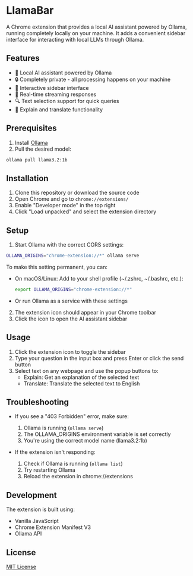 # LlamaBar

A Chrome extension that provides a local AI assistant powered by Ollama, running completely locally on your machine. It adds a convenient sidebar interface for interacting with local LLMs through Ollama.

## Features

- 🤖 Local AI assistant powered by Ollama
- 🔒 Completely private - all processing happens on your machine
- 📝 Interactive sidebar interface
- 💬 Real-time streaming responses
- 🔍 Text selection support for quick queries
- 🎯 Explain and translate functionality

## Prerequisites

1. Install [Ollama](https://ollama.ai)
2. Pull the desired model:
```bash
ollama pull llama3.2:1b
```

## Installation

1. Clone this repository or download the source code
2. Open Chrome and go to `chrome://extensions/`
3. Enable "Developer mode" in the top right
4. Click "Load unpacked" and select the extension directory

## Setup

1. Start Ollama with the correct CORS settings:
```bash
OLLAMA_ORIGINS="chrome-extension://*" ollama serve
```

To make this setting permanent, you can:
- On macOS/Linux: Add to your shell profile (~/.zshrc, ~/.bashrc, etc.):
  ```bash
  export OLLAMA_ORIGINS="chrome-extension://*"
  ```
- Or run Ollama as a service with these settings

2. The extension icon should appear in your Chrome toolbar
3. Click the icon to open the AI assistant sidebar

## Usage

1. Click the extension icon to toggle the sidebar
2. Type your question in the input box and press Enter or click the send button
3. Select text on any webpage and use the popup buttons to:
   - Explain: Get an explanation of the selected text
   - Translate: Translate the selected text to English

## Troubleshooting

- If you see a "403 Forbidden" error, make sure:
  1. Ollama is running (`ollama serve`)
  2. The OLLAMA_ORIGINS environment variable is set correctly
  3. You're using the correct model name (llama3.2:1b)
  
- If the extension isn't responding:
  1. Check if Ollama is running (`ollama list`)
  2. Try restarting Ollama
  3. Reload the extension in chrome://extensions

## Development

The extension is built using:
- Vanilla JavaScript
- Chrome Extension Manifest V3
- Ollama API

## License

[MIT License](LICENSE)